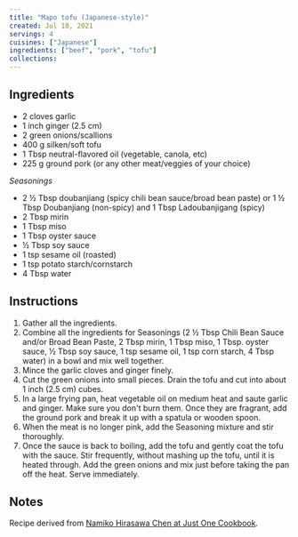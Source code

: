 ```yaml
---
title: "Mapo tofu (Japanese-style)"
created: Jul 18, 2021
servings: 4
cuisines: ["Japanese"]
ingredients: ["beef", "pork", "tofu"]
collections:
---
```


## Ingredients

- 2 cloves garlic
- 1 inch ginger (2.5 cm)
- 2 green onions/scallions
- 400 g silken/soft tofu
- 1 Tbsp neutral-flavored oil (vegetable, canola, etc)
- 225 g ground pork (or any other meat/veggies of your choice)

*Seasonings*

- 2 ½ Tbsp doubanjiang (spicy chili bean sauce/broad bean paste) or 1 ½ Tbsp Doubanjiang (non-spicy) and 1 Tbsp Ladoubanjigang (spicy)
- 2 Tbsp mirin
- 1 Tbsp miso
- 1 Tbsp oyster sauce
- ½ Tbsp soy sauce
- 1 tsp sesame oil (roasted)
- 1 tsp potato starch/cornstarch
- 4 Tbsp water

## Instructions

1. Gather all the ingredients.
2. Combine all the ingredients for Seasonings (2 ½ Tbsp Chili Bean Sauce and/or Broad Bean Paste, 2 Tbsp mirin, 1 Tbsp miso, 1 Tbsp. oyster sauce, ½ Tbsp soy sauce, 1 tsp sesame oil, 1 tsp corn starch, 4 Tbsp water) in a bowl and mix well together.
3. Mince the garlic cloves and ginger finely.
4. Cut the green onions into small pieces. Drain the tofu and cut into about 1 inch (2.5 cm) cubes.
5. In a large frying pan, heat vegetable oil on medium heat and saute garlic and ginger. Make sure you don't burn them. Once they are fragrant, add the ground pork and break it up with a spatula or wooden spoon.
6. When the meat is no longer pink, add the Seasoning mixture and stir thoroughly.
7. Once the sauce is back to boiling, add the tofu and gently coat the tofu with the sauce. Stir frequently, without mashing up the tofu, until it is heated through. Add the green onions and mix just before taking the pan off the heat. Serve immediately.

## Notes

Recipe derived from [Namiko Hirasawa Chen at Just One Cookbook](https://www.justonecookbook.com/mapo-tofu/).
